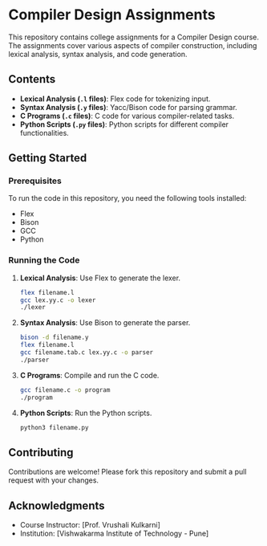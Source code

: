 # Compiler Design Assignments

This repository contains college assignments for a Compiler Design course. The assignments cover various aspects of compiler construction, including lexical analysis, syntax analysis, and code generation.

## Contents

- **Lexical Analysis (`.l` files)**: Flex code for tokenizing input.
- **Syntax Analysis (`.y` files)**: Yacc/Bison code for parsing grammar.
- **C Programs (`.c` files)**: C code for various compiler-related tasks.
- **Python Scripts (`.py` files)**: Python scripts for different compiler functionalities.

## Getting Started

### Prerequisites

To run the code in this repository, you need the following tools installed:

- Flex
- Bison
- GCC
- Python

### Running the Code

1. **Lexical Analysis**: Use Flex to generate the lexer.

   ```sh
   flex filename.l
   gcc lex.yy.c -o lexer
   ./lexer
   ```

2. **Syntax Analysis**: Use Bison to generate the parser.

   ```sh
   bison -d filename.y
   flex filename.l
   gcc filename.tab.c lex.yy.c -o parser
   ./parser
   ```

3. **C Programs**: Compile and run the C code.

   ```sh
   gcc filename.c -o program
   ./program
   ```

4. **Python Scripts**: Run the Python scripts.
   ```sh
   python3 filename.py
   ```

## Contributing

Contributions are welcome! Please fork this repository and submit a pull request with your changes.

## Acknowledgments

- Course Instructor: [Prof. Vrushali Kulkarni]
- Institution: [Vishwakarma Institute of Technology - Pune]
